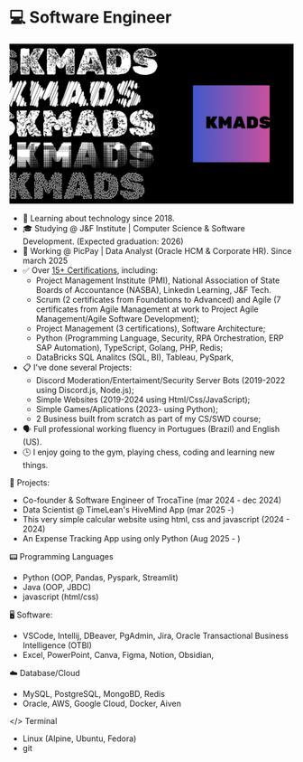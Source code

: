 # 💻 Software Engineer

![KMADS](/KMADS-v3.png)

- 📆 Learning about technology since 2018.
- 🎓 Studying @ J&F Institute | Computer Science & Software Development. (Expected graduation: 2026)
- 💼 Working @ PicPay | Data Analyst (Oracle HCM & Corporate HR). Since march 2025
- ✅ Over [15+ Certifications](https://www.linkedin.com/in/kaique-souza-170985331/details/certifications/), including:
  - Project Management Institute (PMI), National Association of State Boards of Accountance (NASBA), Linkedin Learning, J&F Tech.
  - Scrum (2 certificates from Foundations to Advanced) and Agile (7 certificates from Agile Management at work to Project Agile Management/Agile Software Development);
  - Project Management (3 certifications), Software Architecture;
  - Python (Programming Language, Security, RPA Orchestration, ERP SAP Automation), TypeScript, Golang, PHP, Redis;
  - DataBricks SQL Analitcs (SQL, BI), Tableau, PySpark, 
- 📋 I've done several Projects:
    - Discord Moderation/Entertaiment/Security Server Bots (2019-2022 using Discord.js, Node.js);
    - Simple Websites (2019-2024 using Html/Css/JavaScript);
    - Simple Games/Aplications (2023- using Python);
    - 2 Business built from scratch as part of my CS/SWD course;
- 🗣️ Full professional working fluency in Portugues (Brazil) and English (US).
- 🕒 I enjoy going to the gym, playing chess, coding and learning new things.
<p></p>

💼 Projects:
<ul>
  <li>Co-founder & Software Engineer of <a href="https://github.com/trocatine/" style="text-decoration:none;">TrocaTine</a> (mar 2024 - dec 2024)</li>
  <li>Data Scientist @ TimeLean's <a href="https://github.com/HiveMind-Instituto-J-F/" style="text-decoration:none;">HiveMind App</a> (mar 2025 -)</li>
  <li>This <a href="https://github.com/kmadsdev/calculator/" style="text-decoration:none;">very simple calcular website</a> using html, css and javascript (2024 - 2024)</li>
  <li>An <a href="https://github.com/kmadsdev/ExpenseTrackingApp/" style="text-decoration:none;">Expense Tracking App</a> using only Python (Aug 2025 - )</li>
</ul>

<p></p>

📟 Programming Languages
<ul>
  <li>Python (OOP, Pandas, Pyspark, Streamlit)</li>
  <li>Java (OOP, JBDC)</li>
  <li>javascript (html/css)</li>
</ul>

<p></p>

🖥️ Software:
<ul>
  <li>VSCode, Intellij, DBeaver, PgAdmin, Jira, Oracle Transactional Business Intelligence (OTBI)</li>
  <li>Excel, PowerPoint, Canva, Figma, Notion, Obsidian,</li>
</ul>

<p></p>

☁️ Database/Cloud
<ul>
  <li>MySQL, PostgreSQL, MongoBD, Redis</li>
  <li>Oracle, AWS, Google Cloud, Docker, Aiven</li>
</ul>

<p></p>

</> Terminal
<ul>
  <li>Linux (Alpine, Ubuntu, Fedora)</li>
  <li>git</li>
</ul>
